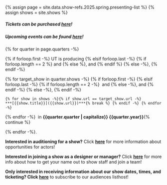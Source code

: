 {% assign page = site.data.show-refs.2025.spring.presenting-list %}
{% assign shows = site.shows %}

##### **Tickets can be purchased [here](https://uchicago-student-orgs.myshopify.com/collections/university-theatre-ut)!**

##### **Upcoming events can be found [here](/events)!**

{% for quarter in page.quarters -%}

  {% if forloop.first -%} UT is producing
  {% elsif forloop.last -%} 
    {% if forloop.length == 2 %}&nbsp;and {% else %}, and {% endif %}
  {% else -%}, 
  {% endif -%}

  {% for target_show in quarter.shows -%}
    {% if forloop.first -%}
    {% elsif forloop.last -%}
      {% if forloop.length == 2 -%} &nbsp;and
      {% else -%}, and 
      {% endif -%}
    {% else -%}, 
    {% endif -%}
    
    {% for show in shows -%}{% if show.url == target_show.url -%}
    ***[{{show.title}}]({{show.url}})***{% break %} {% endif -%} {% endfor -%}
  
  {% endfor -%} 
  &nbsp;in **{{quarter.quarter | capitalize}} {{quarter.year}}**{% continue %} <!-- continue for whitespace/clarity -->
  
{% endfor -%}.


**Interested in auditioning for a show?** Click **[here](/get-involved/actors)** for more information about opportunities for actors!

**Interested in joining a show as a designer or manager?** Click **[here](get-involved/designers-managers)** for more info about how to get your name out to show staff and join a team!

**Only interested in receiving information about our show dates, times, and ticketing? Click [here](https://lists.uchicago.edu/web/info/ut-audiences)** to subscribe to our audiences listhost!

